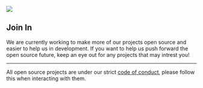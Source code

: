 ![](https://box.hrzn.network/archive/brand/misc/github_public.png)

## Join In
We are currently working to make more of our projects open source and easier to help us in development. If you want to help us push forward the open source future, keep an eye out for any projects that may intrest you!

---
All open source projects are under our strict [code of conduct](https://github.com/Horizon-Hosting/.github/blob/master/CODE_OF_CONDUCT.md), please follow this when interacting with them.
